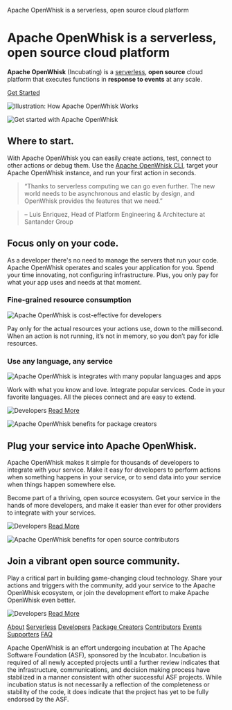 Apache OpenWhisk is a serverless, open source cloud platform

# Apache OpenWhisk is a serverless, open source cloud platform

 **Apache OpenWhisk** (Incubating) is a [serverless](https://openwhisk.apache.org/serverless), **open source** cloud platform that executes functions in **response to events** at any scale.

 [Get Started](https://github.com/apache/incubator-openwhisk/tree/master/docs#getting-started-with-openwhisk)

![Illustration: How Apache OpenWhisk Works](../_resources/008cec71bddf1b9c8e38fee4fd36d8af.png)

![Get started with Apache OpenWhisk](../_resources/d4c137df87c46db5885d5b1c14dd08fb.gif)

##  Where to start.

With Apache OpenWhisk you can easily create actions, test, connect to other actions or debug them. Use the [Apache OpenWhisk CLI](https://github.com/apache/incubator-openwhisk/blob/master/docs/cli.md#openwhisk-cli), target your Apache OpenWhisk instance, and run your first action in seconds.

>
>

>  “Thanks to serverless computing we can go even further. The new world needs to be asynchronous and elastic by design, and OpenWhisk provides the features that we need.”

>

>  – Luis Enriquez, Head of Platform Engineering & Architecture at Santander Group

>
>

## Focus only on your code.

As a developer there's no need to manage the servers that run your code. Apache OpenWhisk operates and scales your application for you. Spend your time innovating, not configuring infrastructure. Plus, you only pay for what your app uses and needs at that moment.

###  Fine-grained resource consumption

![Apache OpenWhisk is cost-effective for developers](../_resources/3f52897c9e2f00c91386018c0b92d1b7.png)

Pay only for the actual resources your actions use, down to the millisecond. When an action is not running, it’s not in memory, so you don’t pay for idle resources.

###  Use any language, any service

![Apache OpenWhisk is integrates with many popular languages and apps](../_resources/f03dead8b8b1f6248038569ccb5ca3fe.png)

Work with what you know and love. Integrate popular services. Code in your favorite languages. All the pieces connect and are easy to extend.

 ![Developers](../_resources/32c989a5fbc594d80b7448993b54f3f2.png)  [Read More](https://openwhisk.apache.org/developers)

![Apache OpenWhisk benefits for package creators](../_resources/929e84c13eea751b2d53bd926bc55144.png)

## Plug your service into Apache OpenWhisk.

Apache OpenWhisk makes it simple for thousands of developers to integrate with your service. Make it easy for developers to perform actions when something happens in your service, or to send data into your service when things happen somewhere else.

Become part of a thriving, open source ecosystem. Get your service in the hands of more developers, and make it easier than ever for other providers to integrate with your services.

 ![Developers](../_resources/499eba73d45b56ac4748bc5f70233fea.png)  [Read More](https://openwhisk.apache.org/developers)

![Apache OpenWhisk benefits for open source contributors](../_resources/ae2c3e21c87272af00d5e4715893dc6e.png)

## Join a vibrant open source community.

Play a critical part in building game-changing cloud technology. Share your actions and triggers with the community, add your service to the Apache OpenWhisk ecosystem, or join the development effort to make Apache OpenWhisk even better.

 ![Developers](../_resources/8ac18092d2d29de6067731d57bd31510.png)  [Read More](https://openwhisk.apache.org/contributors)

 [About](https://openwhisk.apache.org/about.html)  [Serverless](https://openwhisk.apache.org/serverless.html)  [Developers](https://openwhisk.apache.org/developers.html)  [Package Creators](https://openwhisk.apache.org/package-creators.html)  [Contributors](https://openwhisk.apache.org/contributors.html)  [Events](https://openwhisk.apache.org/events.html)  [Supporters](https://openwhisk.apache.org/supporters.html)  [FAQ](https://openwhisk.apache.org/faq.html)

Apache OpenWhisk is an effort undergoing incubation at The Apache Software Foundation (ASF), sponsored by the Incubator. Incubation is required of all newly accepted projects until a further review indicates that the infrastructure, communications, and decision making process have stabilized in a manner consistent with other successful ASF projects. While incubation status is not necessarily a reflection of the completeness or stability of the code, it does indicate that the project has yet to be fully endorsed by the ASF.